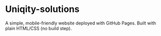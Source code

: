 
# Uniqity-solutions

A simple, mobile-friendly website deployed with GitHub Pages. Built with plain HTML/CSS (no build step).
